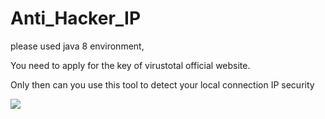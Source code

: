 # Anti_Hacker_IP


please used java 8 environment,


You need to apply for the key of virustotal official website.

Only then can you use this tool to detect your local connection IP security

![](./)
